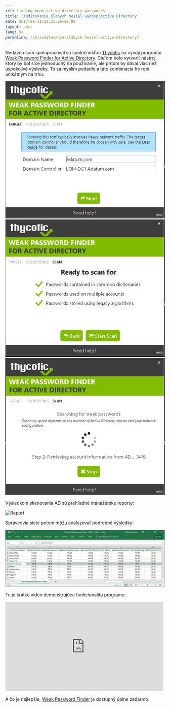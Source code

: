 ```yaml
---
ref: finding-weak-active-directory-passwords
title: 'Auditovanie slabých hesiel v&nbsp;Active Directory'
date: 2017-01-11T22:21:00+00:00
layout: post
lang: sk
permalink: /sk/auditovanie-slabych-hesiel-active-directory/
---
```


Nedávno som spolupracoval so spoločnosťou [Thycotic](https://thycotic.com/) na vývoji programu [Weak Password Finder for Active Directory](https://thycotic.com/solutions/free-it-tools/weak-password-finder/weak-password-finder-nvlss/). Cieľom bolo vytvoriť nástroj, ktorý by bol síce jednoduchý na používanie, ale pritom by dával viac než uspokojivé výsledky. To sa myslím podarilo a táto kombinácia ho robí unikátnym na trhu.

![Screenshot 1](../../assets/images/scanner_screen01.png)
![Screenshot 2](../../assets/images/scanner_screen03.png)
![Screenshot 3](../../assets/images/scanner_screen04.png)

Výsledkom skenovania AD sú prehľadné manažérske reporty:

![Report](https://thycotic.com/wp-content/uploads/2016/12/Weak-Password-Finder-Report-page-2.jpg)

Správcovia siete potom môžu analyzovať podrobné výsledky:

![CSV Report](../../assets/images/thycotic_spreadsheet.png)

Tu je krátke video demonštrujúce funkcionalitu programu:

<iframe allowfullscreen="allowfullscreen" frameborder="0" height="281" mozallowfullscreen="mozallowfullscreen" src="https://player.vimeo.com/video/197521549" title="Weak Password Finder Demo" webkitallowfullscreen="webkitallowfullscreen" width="500"></iframe>

A&nbsp;čo je&nbsp;najlepšie, [Weak Password Finder](https://thycotic.com/solutions/free-it-tools/weak-password-finder/weak-password-finder-nvlss/) je&nbsp;dostupný úplne zadarmo.